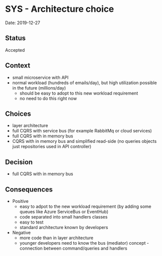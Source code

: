 # SYS - Architecture choice

Date: 2019-12-27

## Status

Accepted

## Context

- small microservice with API
- normal workload (hundreds of emails/day), but high utilization possible in the future (millions/day)
  - should be easy to adopt to this new workload requirement
  - no need to do this right now
  
## Choices

- layer architecture
- full CQRS with service bus (for example RabbitMq or cloud services)
- full CQRS with in memory bus
- CQRS with in memory bus and simplified read-side (no queries objects just repositories used in API controller)

## Decision

- full CQRS with in memory bus

## Consequences

- Positive
  - easy to adpot to the new workload requirement (by adding some queues like Azure ServiceBus or EventHub)
  - code separated into small handlers classes
  - easy to test
  - standard architecture known by developers
- Negative
  - more code than in layer architecture
  - younger developers need to know the bus (mediator) concept - connection between command/queries and handlers
	

